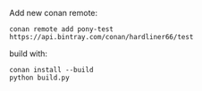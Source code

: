 Add new conan remote:
```
conan remote add pony-test https://api.bintray.com/conan/hardliner66/test
```

build with:
```
conan install --build
python build.py
```